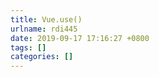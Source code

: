 ```yaml
---
title: Vue.use()
urlname: rdi445
date: 2019-09-17 17:16:27 +0800
tags: []
categories: []
---
```


<!doctype html><div data-lake-element="root" class="lake-engine lake-typography-traditional" data-parser-by="lake2html"></div>
